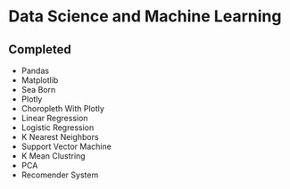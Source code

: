 # Data Science and Machine Learning
## Completed

* Pandas 
* Matplotlib
* Sea Born
* Plotly
* Choropleth With Plotly
* Linear Regression
* Logistic Regression
* K Nearest Neighbors
* Support Vector Machine
* K Mean Clustring
* PCA
* Recomender System
